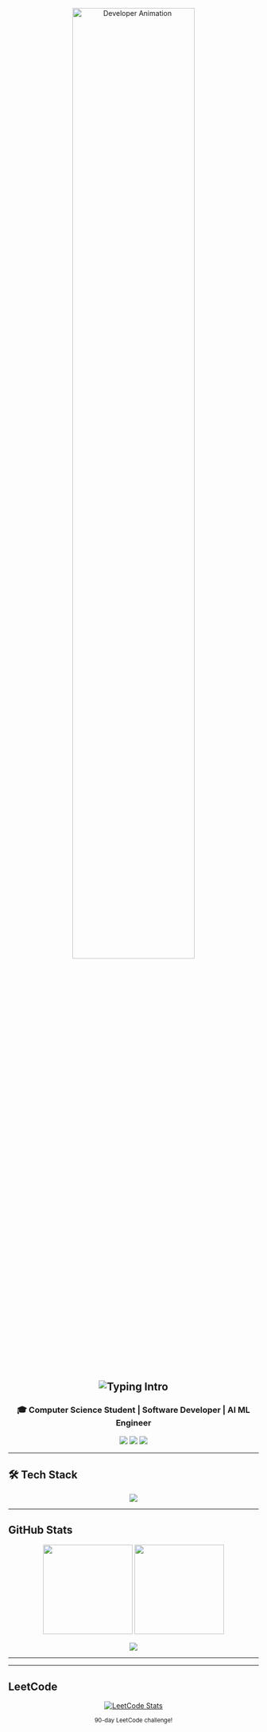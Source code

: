 <p align="center">
  <img src="https://user-images.githubusercontent.com/74038190/212745723-c7c386dc-108c-4a50-9c76-0f90afb2c0fa.gif" alt="Developer Animation" width="70%" />
</p>

<h2 align="center">
  <img src="https://readme-typing-svg.herokuapp.com?font=Poppins&size=34&duration=3000&pause=1000&color=FFFFFF&center=true&vCenter=true&width=650&lines=Hi%2C+I'm+Yadhu+Krishna+P" alt="Typing Intro" />
</h2>

<h3 align="center">
  🎓 Computer Science Student | Software Developer | AI ML Engineer
</h3>

<p align="center">
  <a href="https://linkedin.com/in/yaadhuu"><img src="https://img.shields.io/badge/LinkedIn-0077B5?style=for-the-badge&logo=linkedin" /></a>
  <a href="mailto:yeadhukrishna.p@gmail.com"><img src="https://img.shields.io/badge/Email-D14836?style=for-the-badge&logo=gmail" /></a>
  <a href="https://github.com/yaadhuu"><img src="https://img.shields.io/badge/GitHub-181717?style=for-the-badge&logo=github" /></a>
</p>

---

## 🛠 Tech Stack
<p align="center">
  <img src="https://skillicons.dev/icons?i=python,java,cpp,javascript,typescript,react,nextjs,nodejs,express,git,github,docker,linux,mysql,mongodb,postgres,tensorflow,pytorch,flask&theme=dark" />
</p>

---

## GitHub Stats
<p align="center">
  <img src="https://github-readme-stats.vercel.app/api?username=yaadhuu&show_icons=true&theme=radical" height="180" />
  <img src="https://github-readme-streak-stats.herokuapp.com/?user=yaadhuu&theme=radical" height="180" />
</p>

<p align="center">
  <img src="https://github-readme-activity-graph.vercel.app/graph?username=yaadhuu&theme=tokyo-night&area=true" />
</p>

---

---

##  LeetCode
<p align="center">
  <a href="https://leetcode.com/yaadhuu">
    <img src="https://leetcard.jacoblin.cool/yaadhuu?theme=dark&font=Fira%20Code&ext=heatmap&border=0&radius=8" alt="LeetCode Stats" />
  </a>
</p>

<p align="center"><sub>90-day LeetCode challenge!</sub></p>

